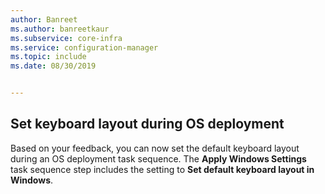 ```yaml
---
author: Banreet
ms.author: banreetkaur
ms.subservice: core-infra
ms.service: configuration-manager
ms.topic: include
ms.date: 08/30/2019


---
```


## <a name="bkmk_osd"></a> Set keyboard layout during OS deployment

<!--5138936-->

Based on your feedback, you can now set the default keyboard layout during an OS deployment task sequence. The **Apply Windows Settings** task sequence step includes the setting to **Set default keyboard layout in Windows**.
